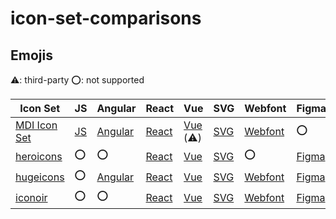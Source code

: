 # icon-set-comparisons

## Emojis

⚠️: third-party
⭕: not supported

| Icon Set | JS | Angular | React | Vue | SVG | Webfont | Figma |
|---|---|---|---|---|---|---|---|
| [MDI Icon Set](https://pictogrammers.com/libraries/) | [JS](https://github.com/Templarian/MaterialDesign-JS) | [Angular](https://github.com/Templarian/MaterialDesign-Angular-Material) | [React](https://github.com/Templarian/MaterialDesign-React) | [Vue](https://github.com/therufa/mdi-vue) (⚠️) | [SVG](https://github.com/Templarian/MaterialDesign-SVG) | [Webfont](https://github.com/Templarian/MaterialDesign-Webfont) | ⭕ |
| [heroicons](https://heroicons.com/) | ⭕ | ⭕ | [React](https://github.com/tailwindlabs/heroicons?tab=readme-ov-file#react) | [Vue](https://github.com/tailwindlabs/heroicons?tab=readme-ov-file#vue) | [SVG](https://github.com/tailwindlabs/heroicons?tab=readme-ov-file#basic-usage) | ⭕ | [Figma](https://www.figma.com/community/file/1143911270904274171) |
| [hugeicons](https://hugeicons.com/) | ⭕ | [Angular](https://docs.hugeicons.com/installation/angular-package-installation) | [React](https://docs.hugeicons.com/usage/using-react) | [Vue](https://docs.hugeicons.com/installation/vue-package-installation) | [SVG](https://hugeicons.com/icons) | [Webfont](https://docs.hugeicons.com/installation/icon-pack-installation) | [Figma](https://hugeicons.com/figma-icon-library) |
| [iconoir](https://iconoir.com/) | ⭕ | ⭕ | [React](https://iconoir.com/docs/packages/iconoir-react) | [Vue](https://iconoir.com/docs/packages/iconoir-vue) | [SVG](https://iconoir.com/) | [Webfont](https://iconoir.com/docs/packages/css) | [Figma](https://www.figma.com/community/file/983248991460488027) |
